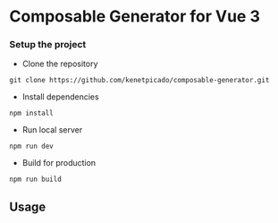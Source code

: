 # Composable Generator for Vue 3

### Setup the project

- Clone the repository
```shell
git clone https://github.com/kenetpicado/composable-generator.git
```

- Install dependencies

```shell
npm install
```

- Run local server
```
npm run dev
```

- Build for production
```
npm run build
```

## Usage
